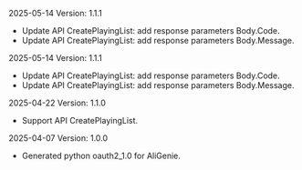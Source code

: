 2025-05-14 Version: 1.1.1
- Update API CreatePlayingList: add response parameters Body.Code.
- Update API CreatePlayingList: add response parameters Body.Message.


2025-05-14 Version: 1.1.1
- Update API CreatePlayingList: add response parameters Body.Code.
- Update API CreatePlayingList: add response parameters Body.Message.


2025-04-22 Version: 1.1.0
- Support API CreatePlayingList.


2025-04-07 Version: 1.0.0
- Generated python oauth2_1.0 for AliGenie.

